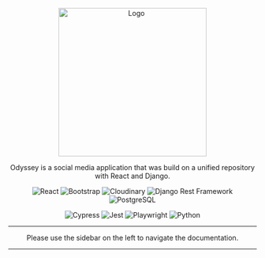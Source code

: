 <center>

<img src="assets/media/2024-09-16-16-04-41.png" alt="Logo" width="300px"></img>

Odyssey is a social media application that was build on a unified repository with React and Django.

<!-- GitHub shields for React, CSS, JavaScript, Cloudinary, Django Rest Framework -->

![React](https://img.shields.io/badge/React-61DAFB?style=for-the-badge&logo=react&logoColor=white) ![Bootstrap](https://img.shields.io/badge/React_Bootstrap-7952B3?style=for-the-badge&logo=bootstrap&logoColor=white) ![Cloudinary](https://img.shields.io/badge/Cloudinary-3448C5?style=for-the-badge&logo=cloudinary&logoColor=white) ![Django Rest Framework](https://img.shields.io/badge/Django%20Rest%20Framework-092E20?style=for-the-badge&logo=django&logoColor=white) ![PostgreSQL](https://img.shields.io/badge/PostgreSQL-4169E1?style=for-the-badge&logo=postgresql&logoColor=white)


![Cypress](https://img.shields.io/badge/cypress-4%20passed%2C%200%20failed-brightgreen?logo=cypress) ![Jest](https://img.shields.io/badge/jest-10%20passed%2C%200%20failed-brightgreen?logo=jest) ![Playwright](https://img.shields.io/badge/playwright-5%20passed%2C%200%20failed-brightgreen?logo=playwright) ![Python](https://img.shields.io/badge/python-31%20passed%2C%200%20failed-brightgreen?logo=python)

---

Please use the sidebar on the left to navigate the documentation.

---